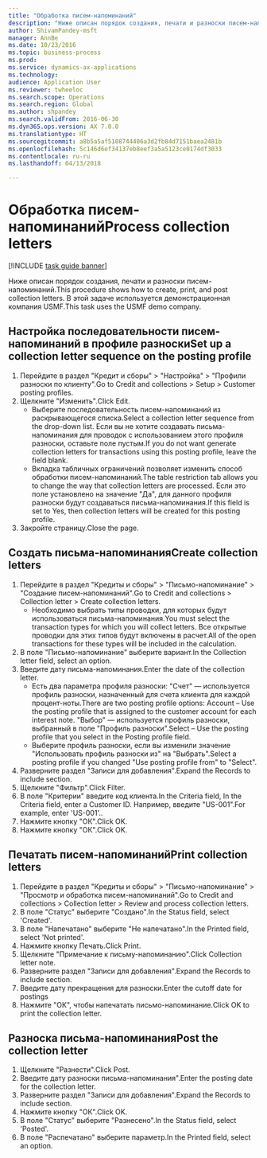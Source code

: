 ```yaml
--- 
title: "Обработка писем-напоминаний"
description: "Ниже описан порядок создания, печати и разноски писем-напоминаний."
author: ShivamPandey-msft
manager: AnnBe
ms.date: 10/23/2016
ms.topic: business-process
ms.prod: 
ms.service: dynamics-ax-applications
ms.technology: 
audience: Application User
ms.reviewer: twheeloc
ms.search.scope: Operations
ms.search.region: Global
ms.author: shpandey
ms.search.validFrom: 2016-06-30
ms.dyn365.ops.version: AX 7.0.0
ms.translationtype: HT
ms.sourcegitcommit: a8b5a5af5108744406a3d2fb84d7151baea2481b
ms.openlocfilehash: 5c146d6ef34137eb8eef3a5a5123ce0174df3033
ms.contentlocale: ru-ru
ms.lasthandoff: 04/13/2018

---
```

# <a name="process-collection-letters"></a><span data-ttu-id="aad97-103">Обработка писем-напоминаний</span><span class="sxs-lookup"><span data-stu-id="aad97-103">Process collection letters</span></span>

[!INCLUDE [task guide banner](../../includes/task-guide-banner.md)]

<span data-ttu-id="aad97-104">Ниже описан порядок создания, печати и разноски писем-напоминаний.</span><span class="sxs-lookup"><span data-stu-id="aad97-104">This procedure shows how to create, print, and post collection letters.</span></span> <span data-ttu-id="aad97-105">В этой задаче используется демонстрационная компания USMF.</span><span class="sxs-lookup"><span data-stu-id="aad97-105">This task uses the USMF demo company.</span></span>


## <a name="set-up-a-collection-letter-sequence-on-the-posting-profile"></a><span data-ttu-id="aad97-106">Настройка последовательности писем-напоминаний в профиле разноски</span><span class="sxs-lookup"><span data-stu-id="aad97-106">Set up a collection letter sequence on the posting profile</span></span>
1. <span data-ttu-id="aad97-107">Перейдите в раздел "Кредит и сборы" > "Настройка" > "Профили разноски по клиенту".</span><span class="sxs-lookup"><span data-stu-id="aad97-107">Go to Credit and collections > Setup > Customer posting profiles.</span></span>
2. <span data-ttu-id="aad97-108">Щелкните "Изменить".</span><span class="sxs-lookup"><span data-stu-id="aad97-108">Click Edit.</span></span>
    * <span data-ttu-id="aad97-109">Выберите последовательность писем-напоминаний из раскрывающегося списка.</span><span class="sxs-lookup"><span data-stu-id="aad97-109">Select a collection letter sequence from the drop-down list.</span></span> <span data-ttu-id="aad97-110">Если вы не хотите создавать письма-напоминания для проводок с использованием этого профиля разноски, оставьте поле пустым.</span><span class="sxs-lookup"><span data-stu-id="aad97-110">If you do not want generate collection letters for transactions using this posting profile, leave the field blank.</span></span>  
    * <span data-ttu-id="aad97-111">Вкладка табличных ограничений позволяет изменить способ обработки писем-напоминаний.</span><span class="sxs-lookup"><span data-stu-id="aad97-111">The table restriction tab allows you to change the way that collection letters are processed.</span></span> <span data-ttu-id="aad97-112">Если это поле установлено на значение "Да", для данного профиля разноски будут создаваться письма-напоминания.</span><span class="sxs-lookup"><span data-stu-id="aad97-112">If this field is set to Yes, then collection letters will be created for this posting profile.</span></span>  
3. <span data-ttu-id="aad97-113">Закройте страницу.</span><span class="sxs-lookup"><span data-stu-id="aad97-113">Close the page.</span></span>

## <a name="create-collection-letters"></a><span data-ttu-id="aad97-114">Создать письма-напоминания</span><span class="sxs-lookup"><span data-stu-id="aad97-114">Create collection letters</span></span>
1. <span data-ttu-id="aad97-115">Перейдите в раздел "Кредиты и сборы" > "Письмо-напоминание" > "Создание писем-напоминаний".</span><span class="sxs-lookup"><span data-stu-id="aad97-115">Go to Credit and collections > Collection letter > Create collection letters.</span></span>
    * <span data-ttu-id="aad97-116">Необходимо выбрать типы проводки, для которых будут использоваться письма-напоминания.</span><span class="sxs-lookup"><span data-stu-id="aad97-116">You must select the transaction types for which you will collect letters.</span></span> <span data-ttu-id="aad97-117">Все открытые проводки для этих типов будут включены в расчет.</span><span class="sxs-lookup"><span data-stu-id="aad97-117">All of the open transactions for these types will be included in the calculation.</span></span>  
2. <span data-ttu-id="aad97-118">В поле "Письмо-напоминание" выберите вариант.</span><span class="sxs-lookup"><span data-stu-id="aad97-118">In the Collection letter field, select an option.</span></span>
3. <span data-ttu-id="aad97-119">Введите дату письма-напоминания.</span><span class="sxs-lookup"><span data-stu-id="aad97-119">Enter the date of the collection letter.</span></span>
    * <span data-ttu-id="aad97-120">Есть два параметра профиля разноски:   "Счет" — используется профиль разноски, назначенный для счета клиента для каждой процент-ноты.</span><span class="sxs-lookup"><span data-stu-id="aad97-120">There are two posting profile options:   Account – Use the posting profile that is assigned to the customer account for each interest note.</span></span>   <span data-ttu-id="aad97-121">"Выбор" — используется профиль разноски, выбранный в поле "Профиль разноски".</span><span class="sxs-lookup"><span data-stu-id="aad97-121">Select – Use the posting profile that you select in the Posting profile field.</span></span>  
    * <span data-ttu-id="aad97-122">Выберите профиль разноски, если вы изменили значение "Использовать профиль разноски из" на "Выбрать".</span><span class="sxs-lookup"><span data-stu-id="aad97-122">Select a posting profile if you changed "Use posting profile from" to "Select".</span></span>  
4. <span data-ttu-id="aad97-123">Разверните раздел "Записи для добавления".</span><span class="sxs-lookup"><span data-stu-id="aad97-123">Expand the Records to include section.</span></span>
5. <span data-ttu-id="aad97-124">Щелкните "Фильтр".</span><span class="sxs-lookup"><span data-stu-id="aad97-124">Click Filter.</span></span>
6. <span data-ttu-id="aad97-125">В поле "Критерии" введите код клиента.</span><span class="sxs-lookup"><span data-stu-id="aad97-125">In the Criteria field, In the Criteria field, enter a Customer ID.</span></span> <span data-ttu-id="aad97-126">Например, введите "US-001".</span><span class="sxs-lookup"><span data-stu-id="aad97-126">For example, enter 'US-001'..</span></span>
7. <span data-ttu-id="aad97-127">Нажмите кнопку "OК".</span><span class="sxs-lookup"><span data-stu-id="aad97-127">Click OK.</span></span>
8. <span data-ttu-id="aad97-128">Нажмите кнопку "OК".</span><span class="sxs-lookup"><span data-stu-id="aad97-128">Click OK.</span></span>

## <a name="print-collection-letters"></a><span data-ttu-id="aad97-129">Печатать писем-напоминаний</span><span class="sxs-lookup"><span data-stu-id="aad97-129">Print collection letters</span></span>
1. <span data-ttu-id="aad97-130">Перейдите в раздел "Кредиты и сборы" > "Письмо-напоминание" > "Просмотр и обработка писем-напоминаний".</span><span class="sxs-lookup"><span data-stu-id="aad97-130">Go to Credit and collections > Collection letter > Review and process collection letters.</span></span>
2. <span data-ttu-id="aad97-131">В поле "Статус" выберите "Создано".</span><span class="sxs-lookup"><span data-stu-id="aad97-131">In the Status field, select 'Created'.</span></span>
3. <span data-ttu-id="aad97-132">В поле "Напечатано" выберите "Не напечатано".</span><span class="sxs-lookup"><span data-stu-id="aad97-132">In the Printed field, select 'Not printed'.</span></span>
4. <span data-ttu-id="aad97-133">Нажмите кнопку Печать.</span><span class="sxs-lookup"><span data-stu-id="aad97-133">Click Print.</span></span>
5. <span data-ttu-id="aad97-134">Щелкните "Примечание к письму-напоминанию".</span><span class="sxs-lookup"><span data-stu-id="aad97-134">Click Collection letter note.</span></span>
6. <span data-ttu-id="aad97-135">Разверните раздел "Записи для добавления".</span><span class="sxs-lookup"><span data-stu-id="aad97-135">Expand the Records to include section.</span></span>
7. <span data-ttu-id="aad97-136">Введите дату прекращения для разноски.</span><span class="sxs-lookup"><span data-stu-id="aad97-136">Enter the cutoff date for postings</span></span>
8. <span data-ttu-id="aad97-137">Нажмите "ОК", чтобы напечатать письмо-напоминание.</span><span class="sxs-lookup"><span data-stu-id="aad97-137">Click OK to print the collection letter.</span></span>

## <a name="post-the-collection-letter"></a><span data-ttu-id="aad97-138">Разноска письма-напоминания</span><span class="sxs-lookup"><span data-stu-id="aad97-138">Post the collection letter</span></span>
1. <span data-ttu-id="aad97-139">Щелкните "Разнести".</span><span class="sxs-lookup"><span data-stu-id="aad97-139">Click Post.</span></span>
2. <span data-ttu-id="aad97-140">Введите дату разноски письма-напоминания".</span><span class="sxs-lookup"><span data-stu-id="aad97-140">Enter the posting date for the collection letter.</span></span>
3. <span data-ttu-id="aad97-141">Разверните раздел "Записи для добавления".</span><span class="sxs-lookup"><span data-stu-id="aad97-141">Expand the Records to include section.</span></span>
4. <span data-ttu-id="aad97-142">Нажмите кнопку "OК".</span><span class="sxs-lookup"><span data-stu-id="aad97-142">Click OK.</span></span>
5. <span data-ttu-id="aad97-143">В поле "Статус" выберите "Разнесено".</span><span class="sxs-lookup"><span data-stu-id="aad97-143">In the Status field, select 'Posted'.</span></span>
6. <span data-ttu-id="aad97-144">В поле "Распечатано" выберите параметр.</span><span class="sxs-lookup"><span data-stu-id="aad97-144">In the Printed field, select an option.</span></span>



